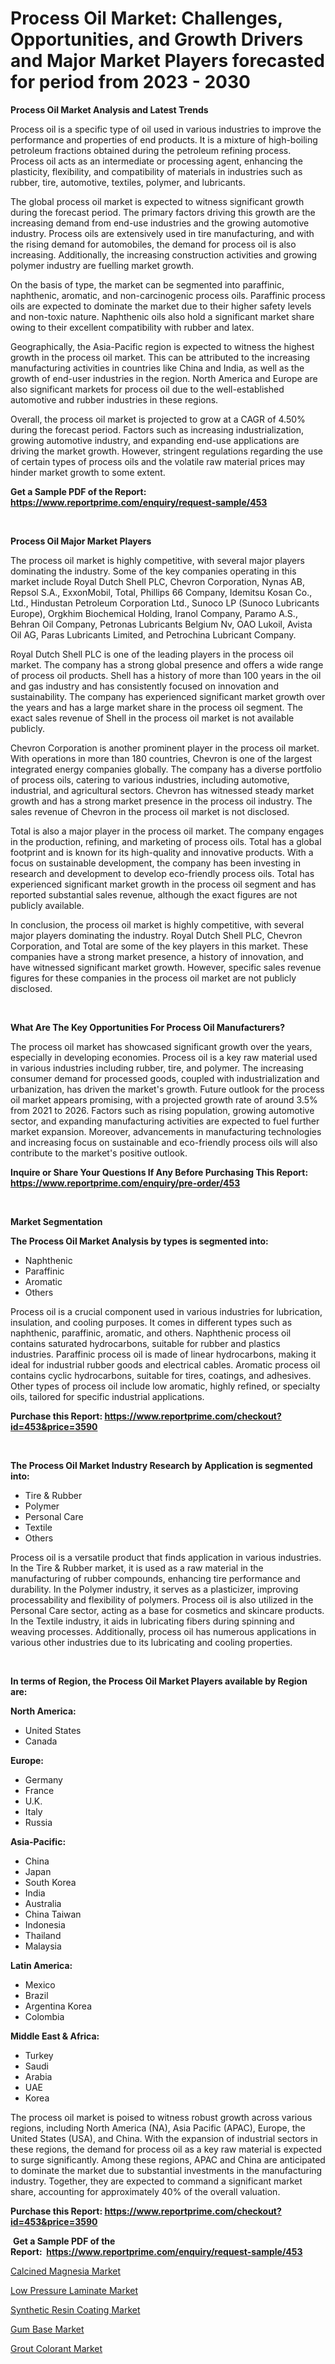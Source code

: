 <p><h1>Process Oil Market: Challenges, Opportunities, and Growth Drivers and Major Market Players forecasted for period from 2023 - 2030</h1></p><p><strong>Process Oil Market Analysis and Latest Trends</strong></p>
<p><p>Process oil is a specific type of oil used in various industries to improve the performance and properties of end products. It is a mixture of high-boiling petroleum fractions obtained during the petroleum refining process. Process oil acts as an intermediate or processing agent, enhancing the plasticity, flexibility, and compatibility of materials in industries such as rubber, tire, automotive, textiles, polymer, and lubricants.</p><p>The global process oil market is expected to witness significant growth during the forecast period. The primary factors driving this growth are the increasing demand from end-use industries and the growing automotive industry. Process oils are extensively used in tire manufacturing, and with the rising demand for automobiles, the demand for process oil is also increasing. Additionally, the increasing construction activities and growing polymer industry are fuelling market growth.</p><p>On the basis of type, the market can be segmented into paraffinic, naphthenic, aromatic, and non-carcinogenic process oils. Paraffinic process oils are expected to dominate the market due to their higher safety levels and non-toxic nature. Naphthenic oils also hold a significant market share owing to their excellent compatibility with rubber and latex.</p><p>Geographically, the Asia-Pacific region is expected to witness the highest growth in the process oil market. This can be attributed to the increasing manufacturing activities in countries like China and India, as well as the growth of end-user industries in the region. North America and Europe are also significant markets for process oil due to the well-established automotive and rubber industries in these regions.</p><p>Overall, the process oil market is projected to grow at a CAGR of 4.50% during the forecast period. Factors such as increasing industrialization, growing automotive industry, and expanding end-use applications are driving the market growth. However, stringent regulations regarding the use of certain types of process oils and the volatile raw material prices may hinder market growth to some extent.</p></p>
<p><strong>Get a Sample PDF of the Report:&nbsp; <a href="https://www.reportprime.com/enquiry/request-sample/453">https://www.reportprime.com/enquiry/request-sample/453</a></strong></p>
<p>&nbsp;</p>
<p><strong>Process Oil Major Market Players</strong></p>
<p><p>The process oil market is highly competitive, with several major players dominating the industry. Some of the key companies operating in this market include Royal Dutch Shell PLC, Chevron Corporation, Nynas AB, Repsol S.A., ExxonMobil, Total, Phillips 66 Company, Idemitsu Kosan Co., Ltd., Hindustan Petroleum Corporation Ltd., Sunoco LP (Sunoco Lubricants Europe), Orgkhim Biochemical Holding, Iranol Company, Paramo A.S., Behran Oil Company, Petronas Lubricants Belgium Nv, OAO Lukoil, Avista Oil AG, Paras Lubricants Limited, and Petrochina Lubricant Company.</p><p>Royal Dutch Shell PLC is one of the leading players in the process oil market. The company has a strong global presence and offers a wide range of process oil products. Shell has a history of more than 100 years in the oil and gas industry and has consistently focused on innovation and sustainability. The company has experienced significant market growth over the years and has a large market share in the process oil segment. The exact sales revenue of Shell in the process oil market is not available publicly.</p><p>Chevron Corporation is another prominent player in the process oil market. With operations in more than 180 countries, Chevron is one of the largest integrated energy companies globally. The company has a diverse portfolio of process oils, catering to various industries, including automotive, industrial, and agricultural sectors. Chevron has witnessed steady market growth and has a strong market presence in the process oil industry. The sales revenue of Chevron in the process oil market is not disclosed.</p><p>Total is also a major player in the process oil market. The company engages in the production, refining, and marketing of process oils. Total has a global footprint and is known for its high-quality and innovative products. With a focus on sustainable development, the company has been investing in research and development to develop eco-friendly process oils. Total has experienced significant market growth in the process oil segment and has reported substantial sales revenue, although the exact figures are not publicly available.</p><p>In conclusion, the process oil market is highly competitive, with several major players dominating the industry. Royal Dutch Shell PLC, Chevron Corporation, and Total are some of the key players in this market. These companies have a strong market presence, a history of innovation, and have witnessed significant market growth. However, specific sales revenue figures for these companies in the process oil market are not publicly disclosed.</p></p>
<p>&nbsp;</p>
<p><strong>What Are The Key Opportunities For Process Oil Manufacturers?</strong></p>
<p><p>The process oil market has showcased significant growth over the years, especially in developing economies. Process oil is a key raw material used in various industries including rubber, tire, and polymer. The increasing consumer demand for processed goods, coupled with industrialization and urbanization, has driven the market's growth. Future outlook for the process oil market appears promising, with a projected growth rate of around 3.5% from 2021 to 2026. Factors such as rising population, growing automotive sector, and expanding manufacturing activities are expected to fuel further market expansion. Moreover, advancements in manufacturing technologies and increasing focus on sustainable and eco-friendly process oils will also contribute to the market's positive outlook.</p></p>
<p><strong>Inquire or Share Your Questions If Any Before Purchasing This Report: <a href="https://www.reportprime.com/enquiry/pre-order/453">https://www.reportprime.com/enquiry/pre-order/453</a></strong></p>
<p>&nbsp;</p>
<p><strong>Market Segmentation</strong></p>
<p><strong>The Process Oil Market Analysis by types is segmented into:</strong></p>
<p><ul><li>Naphthenic</li><li>Paraffinic</li><li>Aromatic</li><li>Others</li></ul></p>
<p><p>Process oil is a crucial component used in various industries for lubrication, insulation, and cooling purposes. It comes in different types such as naphthenic, paraffinic, aromatic, and others. Naphthenic process oil contains saturated hydrocarbons, suitable for rubber and plastics industries. Paraffinic process oil is made of linear hydrocarbons, making it ideal for industrial rubber goods and electrical cables. Aromatic process oil contains cyclic hydrocarbons, suitable for tires, coatings, and adhesives. Other types of process oil include low aromatic, highly refined, or specialty oils, tailored for specific industrial applications.</p></p>
<p><strong>Purchase this Report:&nbsp;<a href="https://www.reportprime.com/checkout?id=453&price=3590">https://www.reportprime.com/checkout?id=453&price=3590</a></strong></p>
<p>&nbsp;</p>
<p><strong>The Process Oil Market Industry Research by Application is segmented into:</strong></p>
<p><ul><li>Tire & Rubber</li><li>Polymer</li><li>Personal Care</li><li>Textile</li><li>Others</li></ul></p>
<p><p>Process oil is a versatile product that finds application in various industries. In the Tire & Rubber market, it is used as a raw material in the manufacturing of rubber compounds, enhancing tire performance and durability. In the Polymer industry, it serves as a plasticizer, improving processability and flexibility of polymers. Process oil is also utilized in the Personal Care sector, acting as a base for cosmetics and skincare products. In the Textile industry, it aids in lubricating fibers during spinning and weaving processes. Additionally, process oil has numerous applications in various other industries due to its lubricating and cooling properties.</p></p>
<p>&nbsp;</p>
<p><strong>In terms of Region, the Process Oil Market Players available by Region are:</strong></p>
<p>
    <p> <strong> North America: </strong>
        <ul>
            <li>United States</li>
            <li>Canada</li>
        </ul>
        </p> 
    <p> <strong> Europe: </strong>
        <ul>
            <li>Germany</li>
            <li>France</li>
            <li>U.K.</li>
            <li>Italy</li>
            <li>Russia</li>
        </ul>
        </p> 
    <p> <strong> Asia-Pacific: </strong>
        <ul>
            <li>China</li>
            <li>Japan</li>
            <li>South Korea</li>
            <li>India</li>
            <li>Australia</li>
            <li>China Taiwan</li>
            <li>Indonesia</li>
            <li>Thailand</li>
            <li>Malaysia</li>
        </ul>
        </p> 
    <p> <strong> Latin America: </strong>
        <ul>
            <li>Mexico</li>
            <li>Brazil</li>
            <li>Argentina Korea</li>
            <li>Colombia</li>
        </ul>
        </p> 
    <p> <strong> Middle East & Africa: </strong>
        <ul>
            <li>Turkey</li>
            <li>Saudi</li>
            <li>Arabia</li>
            <li>UAE</li>
            <li>Korea</li>
        </ul>
    </p>
    </p>
<p><p>The process oil market is poised to witness robust growth across various regions, including North America (NA), Asia Pacific (APAC), Europe, the United States (USA), and China. With the expansion of industrial sectors in these regions, the demand for process oil as a key raw material is expected to surge significantly. Among these regions, APAC and China are anticipated to dominate the market due to substantial investments in the manufacturing industry. Together, they are expected to command a significant market share, accounting for approximately 40% of the overall valuation.</p></p>
<p><strong>Purchase this Report: <a href="https://www.reportprime.com/checkout?id=453&price=3590">https://www.reportprime.com/checkout?id=453&price=3590</a></strong></p>
<p>&nbsp;<strong>Get a Sample PDF of the Report:&nbsp;&nbsp;<a href="https://www.reportprime.com/enquiry/request-sample/453">https://www.reportprime.com/enquiry/request-sample/453</a></strong></p>
<p><strong></strong></p>
<p><p><a href="https://github.com/gshchiplitsov/Market-Research-Report-List-1/blob/main/calcined-magnesia-market.md">Calcined Magnesia Market</a></p><p><a href="https://github.com/scarol104/Market-Research-Report-List-1/blob/main/low-pressure-laminate-market.md">Low Pressure Laminate Market</a></p><p><a href="https://github.com/deliacustodio40/Market-Research-Report-List-1/blob/main/synthetic-resin-coating-market.md">Synthetic Resin Coating Market</a></p><p><a href="https://github.com/dzharov81/Market-Research-Report-List-1/blob/main/gum-base-market.md">Gum Base Market</a></p><p><a href="https://github.com/ambrozg/Market-Research-Report-List-1/blob/main/grout-colorant-market.md">Grout Colorant Market</a></p></p>